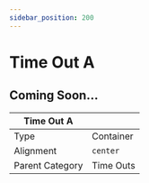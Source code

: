 ```yaml
---
sidebar_position: 200
---
```

    
# Time Out A

## Coming Soon...

|     Time Out A  ||
| -------- | ------- |
| Type  |  Container | Visibility | Image | Text  |
| Alignment |  `center`     |
| Parent Category    | Time Outs    |
